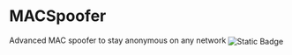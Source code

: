# MACSpoofer
Advanced MAC spoofer to stay anonymous on any network
<img align="center" alt="Static Badge" src="https://img.shields.io/badge/Abhinav-Hello-Blue">
